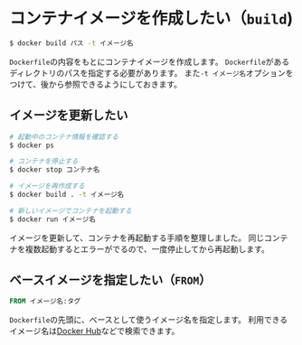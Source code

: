 # コンテナイメージを作成したい（``build``)

```bash
$ docker build パス -t イメージ名
```

``Dockerfile``の内容をもとにコンテナイメージを作成します。
``Dockerfile``があるディレクトリのパスを指定する必要があります。
また``-t イメージ名``オプションをつけて、後から参照できるようにしておきます。

## イメージを更新したい

```bash
# 起動中のコンテナ情報を確認する
$ docker ps

# コンテナを停止する
$ docker stop コンテナ名

# イメージを再作成する
$ docker build . -t イメージ名

# 新しいイメージでコンテナを起動する
$ docker run イメージ名
```

イメージを更新して、コンテナを再起動する手順を整理しました。
同じコンテナを複数起動するとエラーがでるので、一度停止してから再起動します。

## ベースイメージを指定したい（``FROM``）

```dockerfile
FROM イメージ名:タグ
```

``Dockerfile``の先頭に、ベースとして使うイメージ名を指定します。
利用できるイメージ名は[Docker Hub](https://hub.docker.com/)などで検索できます。
